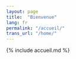 ```yaml
---
layout: page
title:  "Bienvenue"
lang: fr
permalink: "/accueil/"
trans_url: "/home/"
---
```


{% include accueil.md %}
